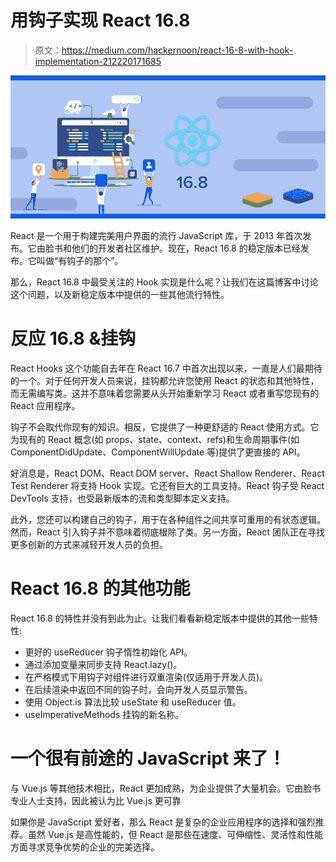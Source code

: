 # 用钩子实现 React 16.8

> 原文：<https://medium.com/hackernoon/react-16-8-with-hook-implementation-212220171685>

![](img/fb801a0bca18f4b1f03e277c7773acdc.png)

React 是一个用于构建完美用户界面的流行 JavaScript 库，于 2013 年首次发布。它由脸书和他们的开发者社区维护。现在，React 16.8 的稳定版本已经发布。它叫做“有钩子的那个”。

那么，React 16.8 中最受关注的 Hook 实现是什么呢？让我们在这篇博客中讨论这个问题，以及新稳定版本中提供的一些其他流行特性。

# 反应 16.8 &挂钩

React Hooks 这个功能自去年在 React 16.7 中首次出现以来，一直是人们最期待的一个。对于任何开发人员来说，挂钩都允许您使用 React 的状态和其他特性，而无需编写类。这并不意味着您需要从头开始重新学习 React 或者重写您现有的 React 应用程序。

钩子不会取代你现有的知识。相反，它提供了一种更舒适的 React 使用方式。它为现有的 React 概念(如 props、state、context、refs)和生命周期事件(如 ComponentDidUpdate、ComponentWillUpdate 等)提供了更直接的 API。

好消息是，React DOM、React DOM server、React Shallow Renderer、React Test Renderer 将支持 Hook 实现。它还有巨大的工具支持。React 钩子受 React DevTools 支持，也受最新版本的流和类型脚本定义支持。

此外，您还可以构建自己的钩子，用于在各种组件之间共享可重用的有状态逻辑。然而，React 引入钩子并不意味着彻底根除了类。另一方面，React 团队正在寻找更多创新的方式来减轻开发人员的负担。

# React 16.8 的其他功能

React 16.8 的特性并没有到此为止。让我们看看新稳定版本中提供的其他一些特性:

*   更好的 useReducer 钩子惰性初始化 API。
*   通过添加变量来同步支持 React.lazy()。
*   在严格模式下用钩子对组件进行双重渲染(仅适用于开发人员)。
*   在后续渲染中返回不同的钩子时，会向开发人员显示警告。
*   使用 Object.is 算法比较 useState 和 useReducer 值。
*   useImperativeMethods 挂钩的新名称。

# 一个很有前途的 JavaScript 来了！

与 Vue.js 等其他技术相比，React 更加成熟，为企业提供了大量机会。它由脸书专业人士支持，因此被认为比 Vue.js 更可靠

如果你是 JavaScript 爱好者，那么 React 是复杂的企业应用程序的选择和强烈推荐。虽然 Vue.js 是高性能的，但 React 是那些在速度、可伸缩性、灵活性和性能方面寻求竞争优势的企业的完美选择。